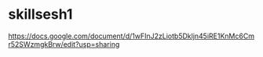 # skillsesh1


https://docs.google.com/document/d/1wFInJ2zLiotb5Dkljn45iRE1KnMc6Cmr52SWzmgkBrw/edit?usp=sharing
